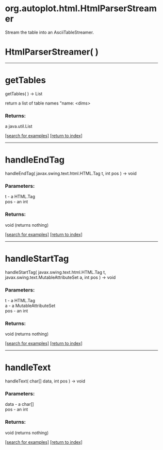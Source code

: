 # org.autoplot.html.HtmlParserStreamer

Stream the table into an AsciiTableStreamer.

# HtmlParserStreamer( )


***
<a name="getTables"></a>
# getTables
getTables(  ) &rarr; List

return a list of table names "name: &lt;dims&gt;

### Returns:
a java.util.List


<a href="https://github.com/autoplot/dev/search?q=getTables&unscoped_q=getTables">[search for examples]</a>
<a href="https://github.com/autoplot/documentation/blob/master/javadoc/index-all.md">[return to index]</a>

***
<a name="handleEndTag"></a>
# handleEndTag
handleEndTag( javax.swing.text.html.HTML.Tag t, int pos ) &rarr; void



### Parameters:
t - a HTML.Tag
<br>pos - an int

### Returns:
void (returns nothing)


<a href="https://github.com/autoplot/dev/search?q=handleEndTag&unscoped_q=handleEndTag">[search for examples]</a>
<a href="https://github.com/autoplot/documentation/blob/master/javadoc/index-all.md">[return to index]</a>

***
<a name="handleStartTag"></a>
# handleStartTag
handleStartTag( javax.swing.text.html.HTML.Tag t, javax.swing.text.MutableAttributeSet a, int pos ) &rarr; void



### Parameters:
t - a HTML.Tag
<br>a - a MutableAttributeSet
<br>pos - an int

### Returns:
void (returns nothing)


<a href="https://github.com/autoplot/dev/search?q=handleStartTag&unscoped_q=handleStartTag">[search for examples]</a>
<a href="https://github.com/autoplot/documentation/blob/master/javadoc/index-all.md">[return to index]</a>

***
<a name="handleText"></a>
# handleText
handleText( char[] data, int pos ) &rarr; void



### Parameters:
data - a char[]
<br>pos - an int

### Returns:
void (returns nothing)


<a href="https://github.com/autoplot/dev/search?q=handleText&unscoped_q=handleText">[search for examples]</a>
<a href="https://github.com/autoplot/documentation/blob/master/javadoc/index-all.md">[return to index]</a>

